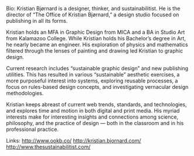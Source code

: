 Bio:
Kristian Bjørnard is a designer, thinker, and sustainabilitist. He is the director of “The Office of Kristian Bjørnard,” a design studio focused on publishing in all its forms. 

Kristian holds an MFA in Graphic Design from MICA and a BA in Studio Art from Kalamazoo College. While Kristian holds his Bachelor’s degree in Art, he nearly became an engineer. His exploration of physics and mathematics filtered through the lenses of painting and drawing led Kristian to graphic design.  

Current research includes “sustainable graphic design” and new publishing utilities. This has resulted in various “sustainable” aesthetic exercises, a more purposeful interest into systems, exploring reusable processes, a focus on rules-based design concepts, and investigating vernacular design methodologies. 

Kristian keeps abreast of current web trends, standards, and technologies, and explores time and motion in both digital and print media. His myriad interests make for interesting insights and connections among science, philosophy, and the practice of design — both in the classroom and in his professional practice.

Links:
http://www.ookb.co/
http://kristian.bjornard.com/
http://www.thesustainabilitist.com/
